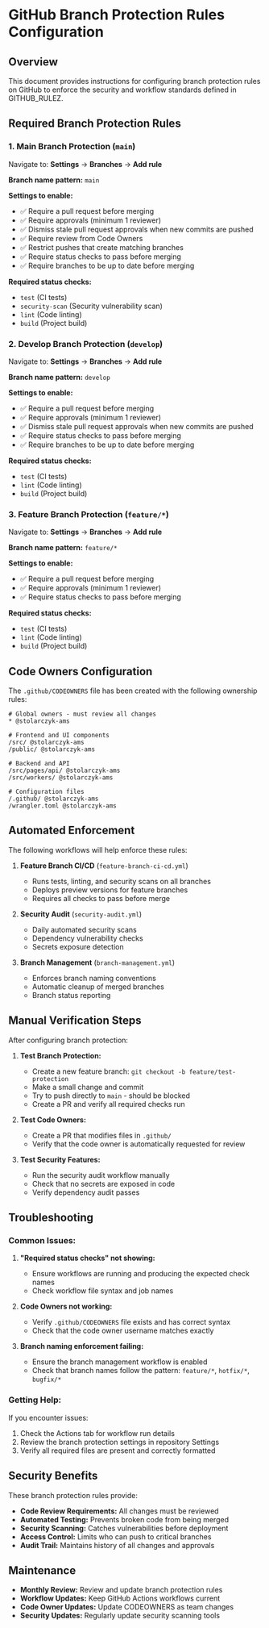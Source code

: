 # GitHub Branch Protection Rules Configuration

## Overview
This document provides instructions for configuring branch protection rules on GitHub to enforce the security and workflow standards defined in GITHUB_RULEZ.

## Required Branch Protection Rules

### 1. Main Branch Protection (`main`)
Navigate to: **Settings** → **Branches** → **Add rule**

**Branch name pattern:** `main`

**Settings to enable:**
- ✅ Require a pull request before merging
- ✅ Require approvals (minimum 1 reviewer)
- ✅ Dismiss stale pull request approvals when new commits are pushed
- ✅ Require review from Code Owners
- ✅ Restrict pushes that create matching branches
- ✅ Require status checks to pass before merging
- ✅ Require branches to be up to date before merging

**Required status checks:**
- `test` (CI tests)
- `security-scan` (Security vulnerability scan)
- `lint` (Code linting)
- `build` (Project build)

### 2. Develop Branch Protection (`develop`)
Navigate to: **Settings** → **Branches** → **Add rule**

**Branch name pattern:** `develop`

**Settings to enable:**
- ✅ Require a pull request before merging
- ✅ Require approvals (minimum 1 reviewer)
- ✅ Dismiss stale pull request approvals when new commits are pushed
- ✅ Require status checks to pass before merging
- ✅ Require branches to be up to date before merging

**Required status checks:**
- `test` (CI tests)
- `lint` (Code linting)
- `build` (Project build)

### 3. Feature Branch Protection (`feature/*`)
Navigate to: **Settings** → **Branches** → **Add rule**

**Branch name pattern:** `feature/*`

**Settings to enable:**
- ✅ Require a pull request before merging
- ✅ Require approvals (minimum 1 reviewer)
- ✅ Require status checks to pass before merging

**Required status checks:**
- `test` (CI tests)
- `lint` (Code linting)
- `build` (Project build)

## Code Owners Configuration

The `.github/CODEOWNERS` file has been created with the following ownership rules:

```
# Global owners - must review all changes
* @stolarczyk-ams

# Frontend and UI components
/src/ @stolarczyk-ams
/public/ @stolarczyk-ams

# Backend and API
/src/pages/api/ @stolarczyk-ams
/src/workers/ @stolarczyk-ams

# Configuration files
/.github/ @stolarczyk-ams
/wrangler.toml @stolarczyk-ams
```

## Automated Enforcement

The following workflows will help enforce these rules:

1. **Feature Branch CI/CD** (`feature-branch-ci-cd.yml`)
   - Runs tests, linting, and security scans on all branches
   - Deploys preview versions for feature branches
   - Requires all checks to pass before merge

2. **Security Audit** (`security-audit.yml`)
   - Daily automated security scans
   - Dependency vulnerability checks
   - Secrets exposure detection

3. **Branch Management** (`branch-management.yml`)
   - Enforces branch naming conventions
   - Automatic cleanup of merged branches
   - Branch status reporting

## Manual Verification Steps

After configuring branch protection:

1. **Test Branch Protection:**
   - Create a new feature branch: `git checkout -b feature/test-protection`
   - Make a small change and commit
   - Try to push directly to `main` - should be blocked
   - Create a PR and verify all required checks run

2. **Test Code Owners:**
   - Create a PR that modifies files in `.github/`
   - Verify that the code owner is automatically requested for review

3. **Test Security Features:**
   - Run the security audit workflow manually
   - Check that no secrets are exposed in code
   - Verify dependency audit passes

## Troubleshooting

### Common Issues:

1. **"Required status checks" not showing:**
   - Ensure workflows are running and producing the expected check names
   - Check workflow file syntax and job names

2. **Code Owners not working:**
   - Verify `.github/CODEOWNERS` file exists and has correct syntax
   - Check that the code owner username matches exactly

3. **Branch naming enforcement failing:**
   - Ensure the branch management workflow is enabled
   - Check that branch names follow the pattern: `feature/*`, `hotfix/*`, `bugfix/*`

### Getting Help:

If you encounter issues:
1. Check the Actions tab for workflow run details
2. Review the branch protection settings in repository Settings
3. Verify all required files are present and correctly formatted

## Security Benefits

These branch protection rules provide:

- **Code Review Requirements:** All changes must be reviewed
- **Automated Testing:** Prevents broken code from being merged
- **Security Scanning:** Catches vulnerabilities before deployment
- **Access Control:** Limits who can push to critical branches
- **Audit Trail:** Maintains history of all changes and approvals

## Maintenance

- **Monthly Review:** Review and update branch protection rules
- **Workflow Updates:** Keep GitHub Actions workflows current
- **Code Owner Updates:** Update CODEOWNERS as team changes
- **Security Updates:** Regularly update security scanning tools
